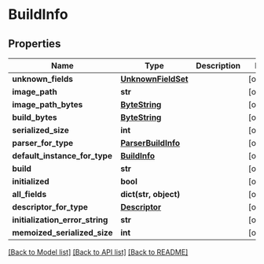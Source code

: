 # BuildInfo

## Properties
Name | Type | Description | Notes
------------ | ------------- | ------------- | -------------
**unknown_fields** | [**UnknownFieldSet**](UnknownFieldSet.md) |  | [optional] 
**image_path** | **str** |  | [optional] 
**image_path_bytes** | [**ByteString**](ByteString.md) |  | [optional] 
**build_bytes** | [**ByteString**](ByteString.md) |  | [optional] 
**serialized_size** | **int** |  | [optional] 
**parser_for_type** | [**ParserBuildInfo**](ParserBuildInfo.md) |  | [optional] 
**default_instance_for_type** | [**BuildInfo**](BuildInfo.md) |  | [optional] 
**build** | **str** |  | [optional] 
**initialized** | **bool** |  | [optional] 
**all_fields** | **dict(str, object)** |  | [optional] 
**descriptor_for_type** | [**Descriptor**](Descriptor.md) |  | [optional] 
**initialization_error_string** | **str** |  | [optional] 
**memoized_serialized_size** | **int** |  | [optional] 

[[Back to Model list]](../README.md#documentation-for-models) [[Back to API list]](../README.md#documentation-for-api-endpoints) [[Back to README]](../README.md)

